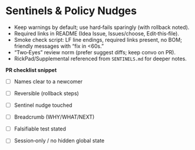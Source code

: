 <!-- status: stub; target: 150+ words -->
# Sentinels & Policy Nudges

- Keep warnings by default; use hard‑fails sparingly (with rollback noted).
- Required links in README (Idea Issue, Issues/choose, Edit‑this‑file).
- Smoke check script: LF line endings, required links present, no BOM; friendly messages with “fix in <60s.”
- “Two‑Eyes” review norm (prefer suggest diffs; keep convo on PR).
- RickPad/Supplemental referenced from `SENTINELS.md` for deeper notes.

**PR checklist snippet**
- [ ] Names clear to a newcomer
- [ ] Reversible (rollback steps)
- [ ] Sentinel nudge touched
- [ ] Breadcrumb (WHY/WHAT/NEXT)
- [ ] Falsifiable test stated
- [ ] Session‑only / no hidden global state


